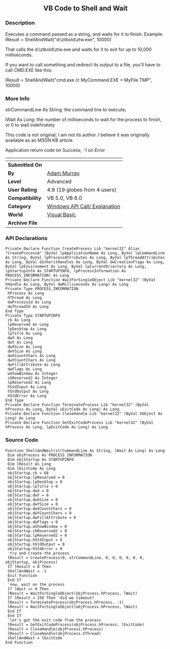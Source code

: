 ﻿<div align="center">

## VB Code to Shell and Wait


</div>

### Description

Executes a command passed as a string, and waits for it to finish. Example: lResult = ShellAndWait("d:\ztbold\ztw.exe", 10000)

That calls the d:\ztbold\ztw.exe and waits for it to exit for up to 10,000 milliseconds.

If you want to call something and redirect its output to a file, you'll have to call CMD.EXE like this:

lResult = ShellAndWait("cmd.exe /c MyCommand.EXE > MyFile.TMP", 10000)
 
### More Info
 
strCommandLine As String: the command line to execute;

lWait As Long: the number of milliseconds to wait for the process to finish, or 0 to wait indefinately

This code is not original; I am not its author. I believe it was originally available as an MSDN KB article.

Application return code on Success, -1 on Error


<span>             |<span>
---                |---
**Submitted On**   |
**By**             |[Adam Murray](https://github.com/Planet-Source-Code/PSCIndex/blob/master/ByAuthor/adam-murray.md)
**Level**          |Advanced
**User Rating**    |4.8 (19 globes from 4 users)
**Compatibility**  |VB 5\.0, VB 6\.0
**Category**       |[Windows API Call/ Explanation](https://github.com/Planet-Source-Code/PSCIndex/blob/master/ByCategory/windows-api-call-explanation__1-39.md)
**World**          |[Visual Basic](https://github.com/Planet-Source-Code/PSCIndex/blob/master/ByWorld/visual-basic.md)
**Archive File**   |[](https://github.com/Planet-Source-Code/adam-murray-vb-code-to-shell-and-wait__1-14938/archive/master.zip)

### API Declarations

```
Private Declare Function CreateProcess Lib "kernel32" Alias "CreateProcessA" (ByVal lpApplicationName As Long, ByVal lpCommandLine As String, ByVal lpProcessAttributes As Long, ByVal lpThreadAttributes As Long, ByVal bInheritHandles As Long, ByVal dwCreationFlags As Long, ByVal lpEnvironment As Long, ByVal lpCurrentDriectory As Long, lpStartupInfo As STARTUPINFO, lpProcessInformation As PROCESS_INFORMATION) As Long
Private Declare Function WaitForSingleObject Lib "kernel32" (ByVal hHandle As Long, ByVal dwMilliseconds As Long) As Long
Private Type PROCESS_INFORMATION
 hProcess As Long
 hThread As Long
 dwProcessId As Long
 dwThreadId As Long
End Type
Private Type STARTUPINFO
 cb As Long
 lpReserved As Long
 lpDesktop As Long
 lpTitle As Long
 dwX As Long
 dwY As Long
 dwXSize As Long
 dwYSize As Long
 dwXCountChars As Long
 dwYCountChars As Long
 dwFillAttribute As Long
 dwFlags As Long
 wShowWindow As Integer
 cbReserved2 As Integer
 lpReserved2 As Long
 hStdInput As Long
 hStdOutput As Long
 hStdError As Long
End Type
Private Declare Function TerminateProcess Lib "kernel32" (ByVal hProcess As Long, ByVal uExitCode As Long) As Long
Private Declare Function CloseHandle Lib "kernel32" (ByVal hObject As Long) As Long
Private Declare Function GetExitCodeProcess Lib "kernel32" (ByVal hProcess As Long, lpExitCode As Long) As Long
```


### Source Code

```
Function ShellAndWait(strCommandLine As String, lWait As Long) As Long
 Dim objProcess As PROCESS_INFORMATION
 Dim objStartup As STARTUPINFO
 Dim lResult As Long
 Dim lExitCode As Long
 objStartup.cb = 68
 objStartup.lpReserved = 0
 objStartup.lpDesktop = 0
 objStartup.lpTitle = 0
 objStartup.dwX = 0
 objStartup.dwY = 0
 objStartup.dwXSize = 0
 objStartup.dwYSize = 0
 objStartup.dwXCountChars = 0
 objStartup.dwYCountChars = 0
 objStartup.dwFillAttribute = 0
 objStartup.dwFlags = 0
 objStartup.wShowWindow = 0
 objStartup.cbReserved2 = 0
 objStartup.lpReserved2 = 0
 objStartup.hStdInput = 0
 objStartup.hStdOutput = 0
 objStartup.hStdError = 0
 'try and Create the process
 lResult = CreateProcess(0, strCommandLine, 0, 0, 0, 0, 0, 0, objStartup, objProcess)
 If lResult = 0 Then
 ShellAndWait = -1
 Exit Function
 End If
 'now, wait on the process
 If lWait <> 0 Then
 lResult = WaitForSingleObject(objProcess.hProcess, lWait)
 If lResult = 258 Then 'did we timeout?
 lResult = TerminateProcess(objProcess.hProcess, -1)
 lResult = WaitForSingleObject(objProcess.hProcess, lWait)
 End If
 End If
 'let's get the exit code from the process
 lResult = GetExitCodeProcess(objProcess.hProcess, lExitCode)
 lResult = CloseHandle(objProcess.hProcess)
 lResult = CloseHandle(objProcess.hThread)
 ShellAndWait = lExitCode
End Function
```

